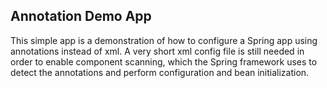 ## Annotation Demo App

This simple app is a demonstration of how to configure a Spring app using annotations instead of xml. A very short xml config file is still needed in order to enable component scanning, which the Spring framework uses to detect the annotations and perform configuration and bean initialization.
